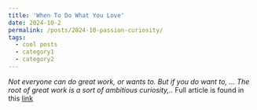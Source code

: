 ```yaml
---
title: 'When To Do What You Love'
date: 2024-10-2
permalink: /posts/2024-10-passion-curiosity/
tags:
  - cool posts
  - category1
  - category2
---
```


 *Not everyone can do great work, or wants to. But if you do want to, ... The root of great work is a sort of ambitious curiosity,..*
 Full article is found in this [link](https://paulgraham.com/when.html)
